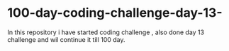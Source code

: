 # 100-day-coding-challenge-day-13-
In this repository i have started coding challenge , also done day 13 challenge and wil continue it till 100 day.
